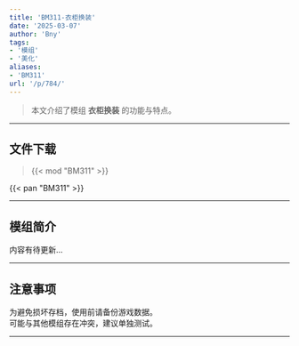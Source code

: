 ```yaml
---
title: 'BM311-衣柜换装'
date: '2025-03-07'
author: 'Bny'
tags:
- '模组'
- '美化'
aliases:
- 'BM311'
url: '/p/784/'
---
```


> 本文介绍了模组 **衣柜换装** 的功能与特点。

---

## 文件下载  

> {{< mod "BM311" >}}  

{{< pan "BM311" >}}  

---

## 模组简介

>  
内容有待更新...  

---

## 注意事项

>  
为避免损坏存档，使用前请备份游戏数据。  
可能与其他模组存在冲突，建议单独测试。  

---

